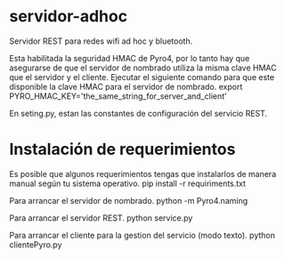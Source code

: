 servidor-adhoc
==============

Servidor REST para redes wifi ad hoc y bluetooth.

Esta habilitada la seguridad HMAC de Pyro4, por lo tanto hay que asegurarse de que el servidor de nombrado utiliza la misma clave HMAC que el servidor y el cliente. Ejecutar el siguiente comando para que este disponible la clave HMAC para el servidor de nombrado.
	export PYRO_HMAC_KEY='the_same_string_for_server_and_client'

En seting.py, estan las constantes de configuración del servicio REST.

Instalación de requerimientos
=============================
Es posible que algunos requerimientos tengas que instalarlos de manera manual según tu sistema operativo.
	pip install -r requiriments.txt

Para arrancar el servidor de nombrado.
	python -m Pyro4.naming

Para arrancar el servidor REST.
	python service.py

Para arrancar el cliente para la gestion del servicio (modo texto).
	python clientePyro.py
